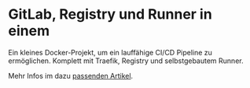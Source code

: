 # GitLab, Registry und Runner in einem

Ein kleines Docker-Projekt, um ein lauffähige CI/CD Pipeline zu ermöglichen. Komplett mit Traefik, Registry und selbstgebautem Runner.

Mehr Infos im dazu [passenden Artikel](https://www.bjoern.info/2022/09/gitlab-instanz-mit-ci-cd-registry-und-runner-erstellen/).

